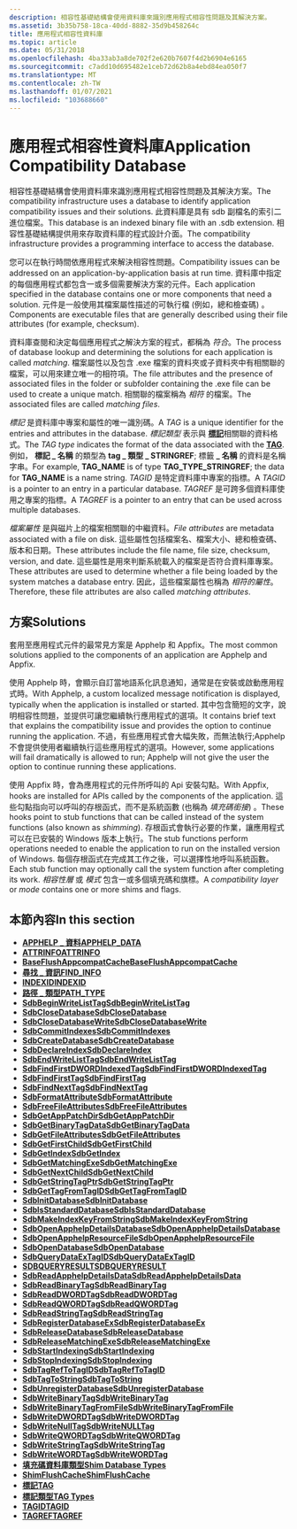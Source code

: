```yaml
---
description: 相容性基礎結構會使用資料庫來識別應用程式相容性問題及其解決方案。
ms.assetid: 3b35b758-18ca-40dd-8882-35d9b458264c
title: 應用程式相容性資料庫
ms.topic: article
ms.date: 05/31/2018
ms.openlocfilehash: 4ba33ab3a8de702f2e620b7607f4d2b6904e6165
ms.sourcegitcommit: c7add10d695482e1ceb72d62b8a4ebd84ea050f7
ms.translationtype: MT
ms.contentlocale: zh-TW
ms.lasthandoff: 01/07/2021
ms.locfileid: "103688660"
---
```

# <a name="application-compatibility-database"></a><span data-ttu-id="6f155-103">應用程式相容性資料庫</span><span class="sxs-lookup"><span data-stu-id="6f155-103">Application Compatibility Database</span></span>

<span data-ttu-id="6f155-104">相容性基礎結構會使用資料庫來識別應用程式相容性問題及其解決方案。</span><span class="sxs-lookup"><span data-stu-id="6f155-104">The compatibility infrastructure uses a database to identify application compatibility issues and their solutions.</span></span> <span data-ttu-id="6f155-105">此資料庫是具有 sdb 副檔名的索引二進位檔案。</span><span class="sxs-lookup"><span data-stu-id="6f155-105">This database is an indexed binary file with an .sdb extension.</span></span> <span data-ttu-id="6f155-106">相容性基礎結構提供用來存取資料庫的程式設計介面。</span><span class="sxs-lookup"><span data-stu-id="6f155-106">The compatibility infrastructure provides a programming interface to access the database.</span></span>

<span data-ttu-id="6f155-107">您可以在執行時間依應用程式來解決相容性問題。</span><span class="sxs-lookup"><span data-stu-id="6f155-107">Compatibility issues can be addressed on an application-by-application basis at run time.</span></span> <span data-ttu-id="6f155-108">資料庫中指定的每個應用程式都包含一或多個需要解決方案的元件。</span><span class="sxs-lookup"><span data-stu-id="6f155-108">Each application specified in the database contains one or more components that need a solution.</span></span> <span data-ttu-id="6f155-109">元件是一般使用其檔案屬性描述的可執行檔 (例如，總和檢查碼) 。</span><span class="sxs-lookup"><span data-stu-id="6f155-109">Components are executable files that are generally described using their file attributes (for example, checksum).</span></span>

<span data-ttu-id="6f155-110">資料庫查閱和決定每個應用程式之解決方案的程式，都稱為 *符合*。</span><span class="sxs-lookup"><span data-stu-id="6f155-110">The process of database lookup and determining the solutions for each application is called *matching*.</span></span> <span data-ttu-id="6f155-111">檔案屬性以及包含 .exe 檔案的資料夾或子資料夾中有相關聯的檔案，可以用來建立唯一的相符項。</span><span class="sxs-lookup"><span data-stu-id="6f155-111">The file attributes and the presence of associated files in the folder or subfolder containing the .exe file can be used to create a unique match.</span></span> <span data-ttu-id="6f155-112">相關聯的檔案稱為 *相符* 的檔案。</span><span class="sxs-lookup"><span data-stu-id="6f155-112">The associated files are called *matching files*.</span></span>

<span data-ttu-id="6f155-113">*標記* 是資料庫中專案和屬性的唯一識別碼。</span><span class="sxs-lookup"><span data-stu-id="6f155-113">A *TAG* is a unique identifier for the entries and attributes in the database.</span></span> <span data-ttu-id="6f155-114">*標記類型* 表示與 [**標記**](tag.md)相關聯的資料格式。</span><span class="sxs-lookup"><span data-stu-id="6f155-114">The *TAG type* indicates the format of the data associated with the [**TAG**](tag.md).</span></span> <span data-ttu-id="6f155-115">例如， **標記 \_ 名稱** 的類型為 **tag \_ 類型 \_ STRINGREF**; 標籤 **\_ 名稱** 的資料是名稱字串。</span><span class="sxs-lookup"><span data-stu-id="6f155-115">For example, **TAG\_NAME** is of type **TAG\_TYPE\_STRINGREF**; the data for **TAG\_NAME** is a name string.</span></span> <span data-ttu-id="6f155-116">*TAGID* 是特定資料庫中專案的指標。</span><span class="sxs-lookup"><span data-stu-id="6f155-116">A *TAGID* is a pointer to an entry in a particular database.</span></span> <span data-ttu-id="6f155-117">*TAGREF* 是可跨多個資料庫使用之專案的指標。</span><span class="sxs-lookup"><span data-stu-id="6f155-117">A *TAGREF* is a pointer to an entry that can be used across multiple databases.</span></span>

<span data-ttu-id="6f155-118">*檔案屬性* 是與磁片上的檔案相關聯的中繼資料。</span><span class="sxs-lookup"><span data-stu-id="6f155-118">*File attributes* are metadata associated with a file on disk.</span></span> <span data-ttu-id="6f155-119">這些屬性包括檔案名、檔案大小、總和檢查碼、版本和日期。</span><span class="sxs-lookup"><span data-stu-id="6f155-119">These attributes include the file name, file size, checksum, version, and date.</span></span> <span data-ttu-id="6f155-120">這些屬性是用來判斷系統載入的檔案是否符合資料庫專案。</span><span class="sxs-lookup"><span data-stu-id="6f155-120">These attributes are used to determine whether a file being loaded by the system matches a database entry.</span></span> <span data-ttu-id="6f155-121">因此，這些檔案屬性也稱為 *相符的屬性*。</span><span class="sxs-lookup"><span data-stu-id="6f155-121">Therefore, these file attributes are also called *matching attributes*.</span></span>

## <a name="solutions"></a><span data-ttu-id="6f155-122">方案</span><span class="sxs-lookup"><span data-stu-id="6f155-122">Solutions</span></span>

<span data-ttu-id="6f155-123">套用至應用程式元件的最常見方案是 Apphelp 和 Appfix。</span><span class="sxs-lookup"><span data-stu-id="6f155-123">The most common solutions applied to the components of an application are Apphelp and Appfix.</span></span>

<span data-ttu-id="6f155-124">使用 Apphelp 時，會顯示自訂當地語系化訊息通知，通常是在安裝或啟動應用程式時。</span><span class="sxs-lookup"><span data-stu-id="6f155-124">With Apphelp, a custom localized message notification is displayed, typically when the application is installed or started.</span></span> <span data-ttu-id="6f155-125">其中包含簡短的文字，說明相容性問題，並提供可讓您繼續執行應用程式的選項。</span><span class="sxs-lookup"><span data-stu-id="6f155-125">It contains brief text that explains the compatibility issue and provides the option to continue running the application.</span></span> <span data-ttu-id="6f155-126">不過，有些應用程式會大幅失敗，而無法執行;Apphelp 不會提供使用者繼續執行這些應用程式的選項。</span><span class="sxs-lookup"><span data-stu-id="6f155-126">However, some applications will fail dramatically is allowed to run; Apphelp will not give the user the option to continue running these applications.</span></span>

<span data-ttu-id="6f155-127">使用 Appfix 時，會為應用程式的元件所呼叫的 Api 安裝勾點。</span><span class="sxs-lookup"><span data-stu-id="6f155-127">With Appfix, hooks are installed for APIs called by the components of the application.</span></span> <span data-ttu-id="6f155-128">這些勾點指向可以呼叫的存根函式，而不是系統函數 (也稱為 *填充碼銜接*) 。</span><span class="sxs-lookup"><span data-stu-id="6f155-128">These hooks point to stub functions that can be called instead of the system functions (also known as *shimming*).</span></span> <span data-ttu-id="6f155-129">存根函式會執行必要的作業，讓應用程式可以在已安裝的 Windows 版本上執行。</span><span class="sxs-lookup"><span data-stu-id="6f155-129">The stub functions perform operations needed to enable the application to run on the installed version of Windows.</span></span> <span data-ttu-id="6f155-130">每個存根函式在完成其工作之後，可以選擇性地呼叫系統函數。</span><span class="sxs-lookup"><span data-stu-id="6f155-130">Each stub function may optionally call the system function after completing its work.</span></span> <span data-ttu-id="6f155-131">*相容性層* 或 *模式* 包含一或多個填充碼和旗標。</span><span class="sxs-lookup"><span data-stu-id="6f155-131">A *compatibility layer* or *mode* contains one or more shims and flags.</span></span>

## <a name="in-this-section"></a><span data-ttu-id="6f155-132">本節內容</span><span class="sxs-lookup"><span data-stu-id="6f155-132">In this section</span></span>

-   [<span data-ttu-id="6f155-133">**APPHELP \_ 資料**</span><span class="sxs-lookup"><span data-stu-id="6f155-133">**APPHELP\_DATA**</span></span>](apphelp-data.md)
-   [<span data-ttu-id="6f155-134">**ATTRINFO**</span><span class="sxs-lookup"><span data-stu-id="6f155-134">**ATTRINFO**</span></span>](attrinfo.md)
-   [<span data-ttu-id="6f155-135">**BaseFlushAppcompatCache**</span><span class="sxs-lookup"><span data-stu-id="6f155-135">**BaseFlushAppcompatCache**</span></span>](baseflushappcompatcache.md)
-   [<span data-ttu-id="6f155-136">**尋找 \_ 資訊**</span><span class="sxs-lookup"><span data-stu-id="6f155-136">**FIND\_INFO**</span></span>](find-info.md)
-   [<span data-ttu-id="6f155-137">**INDEXID**</span><span class="sxs-lookup"><span data-stu-id="6f155-137">**INDEXID**</span></span>](indexid.md)
-   [<span data-ttu-id="6f155-138">**路徑 \_ 類型**</span><span class="sxs-lookup"><span data-stu-id="6f155-138">**PATH\_TYPE**</span></span>](path-type.md)
-   [<span data-ttu-id="6f155-139">**SdbBeginWriteListTag**</span><span class="sxs-lookup"><span data-stu-id="6f155-139">**SdbBeginWriteListTag**</span></span>](sdbbeginwritelisttag.md)
-   [<span data-ttu-id="6f155-140">**SdbCloseDatabase**</span><span class="sxs-lookup"><span data-stu-id="6f155-140">**SdbCloseDatabase**</span></span>](sdbclosedatabase.md)
-   [<span data-ttu-id="6f155-141">**SdbCloseDatabaseWrite**</span><span class="sxs-lookup"><span data-stu-id="6f155-141">**SdbCloseDatabaseWrite**</span></span>](sdbclosedatabasewrite.md)
-   [<span data-ttu-id="6f155-142">**SdbCommitIndexes**</span><span class="sxs-lookup"><span data-stu-id="6f155-142">**SdbCommitIndexes**</span></span>](sdbcommitindexes.md)
-   [<span data-ttu-id="6f155-143">**SdbCreateDatabase**</span><span class="sxs-lookup"><span data-stu-id="6f155-143">**SdbCreateDatabase**</span></span>](sdbcreatedatabase.md)
-   [<span data-ttu-id="6f155-144">**SdbDeclareIndex**</span><span class="sxs-lookup"><span data-stu-id="6f155-144">**SdbDeclareIndex**</span></span>](sdbdeclareindex.md)
-   [<span data-ttu-id="6f155-145">**SdbEndWriteListTag**</span><span class="sxs-lookup"><span data-stu-id="6f155-145">**SdbEndWriteListTag**</span></span>](sdbendwritelisttag.md)
-   [<span data-ttu-id="6f155-146">**SdbFindFirstDWORDIndexedTag**</span><span class="sxs-lookup"><span data-stu-id="6f155-146">**SdbFindFirstDWORDIndexedTag**</span></span>](sdbfindfirstdwordindexedtag.md)
-   [<span data-ttu-id="6f155-147">**SdbFindFirstTag**</span><span class="sxs-lookup"><span data-stu-id="6f155-147">**SdbFindFirstTag**</span></span>](sdbfindfirsttag.md)
-   [<span data-ttu-id="6f155-148">**SdbFindNextTag**</span><span class="sxs-lookup"><span data-stu-id="6f155-148">**SdbFindNextTag**</span></span>](sdbfindnexttag.md)
-   [<span data-ttu-id="6f155-149">**SdbFormatAttribute**</span><span class="sxs-lookup"><span data-stu-id="6f155-149">**SdbFormatAttribute**</span></span>](sdbformatattribute.md)
-   [<span data-ttu-id="6f155-150">**SdbFreeFileAttributes**</span><span class="sxs-lookup"><span data-stu-id="6f155-150">**SdbFreeFileAttributes**</span></span>](sdbfreefileattributes.md)
-   [<span data-ttu-id="6f155-151">**SdbGetAppPatchDir**</span><span class="sxs-lookup"><span data-stu-id="6f155-151">**SdbGetAppPatchDir**</span></span>](sdbgetapppatchdir.md)
-   [<span data-ttu-id="6f155-152">**SdbGetBinaryTagData**</span><span class="sxs-lookup"><span data-stu-id="6f155-152">**SdbGetBinaryTagData**</span></span>](sdbgetbinarytagdata.md)
-   [<span data-ttu-id="6f155-153">**SdbGetFileAttributes**</span><span class="sxs-lookup"><span data-stu-id="6f155-153">**SdbGetFileAttributes**</span></span>](sdbgetfileattributes.md)
-   [<span data-ttu-id="6f155-154">**SdbGetFirstChild**</span><span class="sxs-lookup"><span data-stu-id="6f155-154">**SdbGetFirstChild**</span></span>](sdbgetfirstchild.md)
-   [<span data-ttu-id="6f155-155">**SdbGetIndex**</span><span class="sxs-lookup"><span data-stu-id="6f155-155">**SdbGetIndex**</span></span>](sdbgetindex.md)
-   [<span data-ttu-id="6f155-156">**SdbGetMatchingExe**</span><span class="sxs-lookup"><span data-stu-id="6f155-156">**SdbGetMatchingExe**</span></span>](sdbgetmatchingexe.md)
-   [<span data-ttu-id="6f155-157">**SdbGetNextChild**</span><span class="sxs-lookup"><span data-stu-id="6f155-157">**SdbGetNextChild**</span></span>](sdbgetnextchild.md)
-   [<span data-ttu-id="6f155-158">**SdbGetStringTagPtr**</span><span class="sxs-lookup"><span data-stu-id="6f155-158">**SdbGetStringTagPtr**</span></span>](sdbgetstringtagptr.md)
-   [<span data-ttu-id="6f155-159">**SdbGetTagFromTagID**</span><span class="sxs-lookup"><span data-stu-id="6f155-159">**SdbGetTagFromTagID**</span></span>](sdbgettagfromtagid.md)
-   [<span data-ttu-id="6f155-160">**SdbInitDatabase**</span><span class="sxs-lookup"><span data-stu-id="6f155-160">**SdbInitDatabase**</span></span>](sdbinitdatabase.md)
-   [<span data-ttu-id="6f155-161">**SdbIsStandardDatabase**</span><span class="sxs-lookup"><span data-stu-id="6f155-161">**SdbIsStandardDatabase**</span></span>](sdbisstandarddatabase.md)
-   [<span data-ttu-id="6f155-162">**SdbMakeIndexKeyFromString**</span><span class="sxs-lookup"><span data-stu-id="6f155-162">**SdbMakeIndexKeyFromString**</span></span>](sdbmakeindexkeyfromstring.md)
-   [<span data-ttu-id="6f155-163">**SdbOpenApphelpDetailsDatabase**</span><span class="sxs-lookup"><span data-stu-id="6f155-163">**SdbOpenApphelpDetailsDatabase**</span></span>](sdbopenapphelpdetailsdatabase.md)
-   [<span data-ttu-id="6f155-164">**SdbOpenApphelpResourceFile**</span><span class="sxs-lookup"><span data-stu-id="6f155-164">**SdbOpenApphelpResourceFile**</span></span>](sdbopenapphelpresourcefile.md)
-   [<span data-ttu-id="6f155-165">**SdbOpenDatabase**</span><span class="sxs-lookup"><span data-stu-id="6f155-165">**SdbOpenDatabase**</span></span>](sdbopendatabase.md)
-   [<span data-ttu-id="6f155-166">**SdbQueryDataExTagID**</span><span class="sxs-lookup"><span data-stu-id="6f155-166">**SdbQueryDataExTagID**</span></span>](sdbquerydataextagid.md)
-   [<span data-ttu-id="6f155-167">**SDBQUERYRESULT**</span><span class="sxs-lookup"><span data-stu-id="6f155-167">**SDBQUERYRESULT**</span></span>](sdbqueryresult.md)
-   [<span data-ttu-id="6f155-168">**SdbReadApphelpDetailsData**</span><span class="sxs-lookup"><span data-stu-id="6f155-168">**SdbReadApphelpDetailsData**</span></span>](sdbreadapphelpdetailsdata.md)
-   [<span data-ttu-id="6f155-169">**SdbReadBinaryTag**</span><span class="sxs-lookup"><span data-stu-id="6f155-169">**SdbReadBinaryTag**</span></span>](sdbreadbinarytag.md)
-   [<span data-ttu-id="6f155-170">**SdbReadDWORDTag**</span><span class="sxs-lookup"><span data-stu-id="6f155-170">**SdbReadDWORDTag**</span></span>](sdbreaddwordtag.md)
-   [<span data-ttu-id="6f155-171">**SdbReadQWORDTag**</span><span class="sxs-lookup"><span data-stu-id="6f155-171">**SdbReadQWORDTag**</span></span>](sdbreadqwordtag.md)
-   [<span data-ttu-id="6f155-172">**SdbReadStringTag**</span><span class="sxs-lookup"><span data-stu-id="6f155-172">**SdbReadStringTag**</span></span>](sdbreadstringtag.md)
-   [<span data-ttu-id="6f155-173">**SdbRegisterDatabaseEx**</span><span class="sxs-lookup"><span data-stu-id="6f155-173">**SdbRegisterDatabaseEx**</span></span>](sdbregisterdatabaseex.md)
-   [<span data-ttu-id="6f155-174">**SdbReleaseDatabase**</span><span class="sxs-lookup"><span data-stu-id="6f155-174">**SdbReleaseDatabase**</span></span>](sdbreleasedatabase.md)
-   [<span data-ttu-id="6f155-175">**SdbReleaseMatchingExe**</span><span class="sxs-lookup"><span data-stu-id="6f155-175">**SdbReleaseMatchingExe**</span></span>](sdbreleasematchingexe.md)
-   [<span data-ttu-id="6f155-176">**SdbStartIndexing**</span><span class="sxs-lookup"><span data-stu-id="6f155-176">**SdbStartIndexing**</span></span>](sdbstartindexing.md)
-   [<span data-ttu-id="6f155-177">**SdbStopIndexing**</span><span class="sxs-lookup"><span data-stu-id="6f155-177">**SdbStopIndexing**</span></span>](sdbstopindexing.md)
-   [<span data-ttu-id="6f155-178">**SdbTagRefToTagID**</span><span class="sxs-lookup"><span data-stu-id="6f155-178">**SdbTagRefToTagID**</span></span>](sdbtagreftotagid.md)
-   [<span data-ttu-id="6f155-179">**SdbTagToString**</span><span class="sxs-lookup"><span data-stu-id="6f155-179">**SdbTagToString**</span></span>](sdbtagtostring.md)
-   [<span data-ttu-id="6f155-180">**SdbUnregisterDatabase**</span><span class="sxs-lookup"><span data-stu-id="6f155-180">**SdbUnregisterDatabase**</span></span>](sdbunregisterdatabase.md)
-   [<span data-ttu-id="6f155-181">**SdbWriteBinaryTag**</span><span class="sxs-lookup"><span data-stu-id="6f155-181">**SdbWriteBinaryTag**</span></span>](sdbwritebinarytag.md)
-   [<span data-ttu-id="6f155-182">**SdbWriteBinaryTagFromFile**</span><span class="sxs-lookup"><span data-stu-id="6f155-182">**SdbWriteBinaryTagFromFile**</span></span>](sdbwritebinarytagfromfile.md)
-   [<span data-ttu-id="6f155-183">**SdbWriteDWORDTag**</span><span class="sxs-lookup"><span data-stu-id="6f155-183">**SdbWriteDWORDTag**</span></span>](sdbwritedwordtag.md)
-   [<span data-ttu-id="6f155-184">**SdbWriteNullTag**</span><span class="sxs-lookup"><span data-stu-id="6f155-184">**SdbWriteNULLTag**</span></span>](sdbwritenulltag.md)
-   [<span data-ttu-id="6f155-185">**SdbWriteQWORDTag**</span><span class="sxs-lookup"><span data-stu-id="6f155-185">**SdbWriteQWORDTag**</span></span>](sdbwriteqwordtag.md)
-   [<span data-ttu-id="6f155-186">**SdbWriteStringTag**</span><span class="sxs-lookup"><span data-stu-id="6f155-186">**SdbWriteStringTag**</span></span>](sdbwritestringtag.md)
-   [<span data-ttu-id="6f155-187">**SdbWriteWORDTag**</span><span class="sxs-lookup"><span data-stu-id="6f155-187">**SdbWriteWORDTag**</span></span>](sdbwritewordtag.md)
-   [<span data-ttu-id="6f155-188">**填充碼資料庫類型**</span><span class="sxs-lookup"><span data-stu-id="6f155-188">**Shim Database Types**</span></span>](shim-database-types.md)
-   [<span data-ttu-id="6f155-189">**ShimFlushCache**</span><span class="sxs-lookup"><span data-stu-id="6f155-189">**ShimFlushCache**</span></span>](shimflushcache.md)
-   [<span data-ttu-id="6f155-190">**標記**</span><span class="sxs-lookup"><span data-stu-id="6f155-190">**TAG**</span></span>](tag.md)
-   [<span data-ttu-id="6f155-191">**標記類型**</span><span class="sxs-lookup"><span data-stu-id="6f155-191">**TAG Types**</span></span>](tag-types.md)
-   [<span data-ttu-id="6f155-192">**TAGID**</span><span class="sxs-lookup"><span data-stu-id="6f155-192">**TAGID**</span></span>](tagid.md)
-   [<span data-ttu-id="6f155-193">**TAGREF**</span><span class="sxs-lookup"><span data-stu-id="6f155-193">**TAGREF**</span></span>](tagref.md)

 

 



